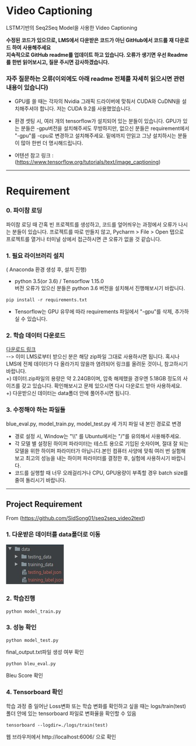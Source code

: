 # Video Captioning
LSTM기반의 Seq2Seq Model을 사용한 Video Captioning

__수정된 코드가 있으므로, LMS에서 다운받은 코드가 아닌 GitHub에서 코드를 재 다운로드 하여 사용해주세요__   
__지속적으로 GitHub readme를 업데이트 하고 있습니다. 오류가 생기면 우선 Readme를 한번 읽어보시고, 질문 주시면 감사하겠습니다.__

### 자주 질문하는 오류(이외에도 아래 readme 전체를 자세히 읽으시면 관련 내용이 있습니다)   

- GPU를 쓸 때는 각자의 Nvidia 그래픽 드라이버에 맞춰서 CUDA와 CuDNN을 설치해주셔야 합니다. 저는 CUDA 9.2를 사용했었습니다.   

- 환경 셋팅 시, 여러 개의 tensorflow가 설치되어 있는 분들이 있습니다. GPU가 있는 분들은 -gpu버전을 설치해주셔도 무방하지만, 없으신 분들은 requirement에서 "-gpu"를 -cpu로 변경하고 설치해주세요. 밑에까지 안읽고 그냥 설치하시는 분들이 많아 한번 더 명시해드립니다.

- 어텐션 참고 링크 : (https://www.tensorflow.org/tutorials/text/image_captioning)
------------

# Requirement

### __0. 파이참 로딩__ ###   
파이참 로딩 때 간혹 빈 프로젝트를 생성하고, 코드를 엎어씌우는 과정에서 오류가 나시는 분들이 있습니다.
프로젝트를 따로 만들지 않고, Pycharm > File > Open 탭으로 프로젝트를 열거나 터미널 상에서 접근하시면 큰 오류가 없을 것 같습니다.

### __1. 필요 라이브러리 설치__ ###   
( Anaconda 환경 생성 후, 설치 진행)   
- python 3.5(or 3.6) / Tensorflow 1.15.0    
버전 오류가 있으신 분들은 python 3.6 버전을 설치해서 진행해보시기 바랍니다.
```
pip install -r requirements.txt
```
- Tensorflow는 GPU 유무에 따라 requirements 파일에서 "-gpu"를 삭제, 추가하실 수 있습니다.   

### __2. 학습 데이터 다운로드__ ###   

[다운로드 링크](https://drive.google.com/file/d/1WV12AvojTshyfsDAkmDhkxw7qUcGPgGm/view?usp=sharing)   
--> 이미 LMS로부터 받으신 분은 해당 zip파일 그대로 사용하시면 됩니다. 혹시나 LMS에 전체 데이터가 다 올라가지 않을까 염려되어 링크를 올려둔 것이니, 참고하시기 바랍니다.   
+) 데이터.zip파일의 용량은 약 2.24GB이며, 압축 해제했을 경우엔 5.18GB 정도의 사이즈를 갖고 있습니다. 확인해보시고 문제 있으시면 다시 다운로드 받아 사용하세요.   
+) 다운받으신 데이터는 data폴더 안에 풀어주시면 됩니다.

### __3. 수정해야 하는 파일들__ ###
blue_eval.py, model_train.py, model_test.py 세 가지 파일 내 본인 경로로 변경   

- 경로 설정 시, Window는 "\\\\" 를 Ubuntu에서는 "/"를 유의해서 사용해주세요.
- 각 모델 별 설정된 하이퍼 파라미터는 테스트 용으로 기입된 숫자이며, 절대 잘 되는 모델을 위한 하이퍼 파라미터가 아닙니다.본인 컴퓨터 사양에 맞춰 여러 번 실험해보고 최고의 성능을 내는 하이퍼 파라미터를 결정한 후, 실험에 사용하시기 바랍니다.   
- 코드를 실행할 때 너무 오래걸리거나 CPU, GPU용량이 부족할 경우 batch size를 줄여 돌리시기 바랍니다.   

------------

## Project Requirement
From (https://github.com/SidSong01/seq2seq_video2text)   

### __1. 다운받은 데이터를 data폴더로 이동__ ###
![image1](./directory.jpg)

### __2. 학습진행__ ###   
  ```
  python model_train.py
  ```
### __3. 성능 확인__ ###

  ```
  python model_test.py
  ```
  final_output.txt파일 생성 여부 확인 
  
  ```
  python bleu_eval.py
  ```
  Bleu Score 확인   
    
### __4. Tensorboard 확인__ ###   

   학습 과정 중 일어난 Loss변화 또는 학습 변화를 확인하고 싶을 때는
   logs/train(test)폴더 안에 있는 tensorboard 파일로 변화율을 확인할 수 있음
   ```
   tensorboard --logdir=./logs/train(test)
   ```
   웹 브라우저에서 http://localhost:6006/ 으로 확인   
   
